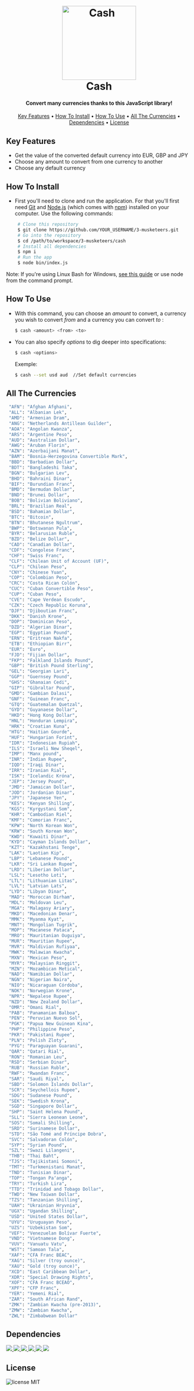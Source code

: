 <h1 align="center">
  <br>
  <img src="https://upload.wikimedia.org/wikipedia/commons/thumb/8/84/Money_Flat_Icon.svg/2000px-Money_Flat_Icon.svg.png" alt="Cash" width="200">
  <br>
  Cash
  <br>
</h1>

<h4 align="center">Convert many currencies thanks to this JavaScript library!</h4>

<p align="center">
  <a href="#key-features">Key Features</a> •
  <a href="#How-To-Install">How To Install</a> •
  <a href="#How-To-Use">How To Use</a> •
  <a href="#All The Currencies">All The Currencies</a> •
  <a href="#Dependencies">Dependencies</a> •
  <a href="#license">License</a>
</p>


## Key Features
* Get the value of the converted default currency into EUR, GBP and JPY
* Choose any amount to convert from one currency to another
* Choose any default currency


## How To Install
* First you'll need to clone and run the application.
 For that you'll first need [Git](https://git-scm.com) and [Node.js](https://nodejs.org/en/download/) (which comes with [npm](http://npmjs.com)) installed on your computer. Use the following commands:
  ```bash
   # Clone this repository
   $ git clone https://github.com/YOUR_USERNAME/3-musketeers.git
   # Go into the repository
   $ cd /path/to/workspace/3-musketeers/cash
   # Install all dependencies
   $ npm i
   # Run the app
   $ node bin/index.js
   ```
   
Note: If you're using Linux Bash for Windows, [see this guide](https://www.howtogeek.com/261575/how-to-run-graphical-linux-desktop-applications-from-windows-10s-bash-shell/) or use node from the command prompt.


## How To Use
* With this command, you can choose an *amount* to convert, a currency you wish to convert *from* and a currency you can convert *to* :
  ```bash
  $ cash <amount> <from> <to>
  ```
  
* You can also specify *options* to dig deeper into specifications:
   ```bash
   $ cash <options>
   ```
  Exemple:
   ```bash
   $ cash --set usd aud  //Set default currencies
   ```
   
## All The Currencies
 ```bash
  "AFN": "Afghan Afghani",
  "ALL": "Albanian Lek",
  "AMD": "Armenian Dram",
  "ANG": "Netherlands Antillean Guilder",
  "AOA": "Angolan Kwanza",
  "ARS": "Argentine Peso",
  "AUD": "Australian Dollar",
  "AWG": "Aruban Florin",
  "AZN": "Azerbaijani Manat",
  "BAM": "Bosnia-Herzegovina Convertible Mark",
  "BBD": "Barbadian Dollar",
  "BDT": "Bangladeshi Taka",
  "BGN": "Bulgarian Lev",
  "BHD": "Bahraini Dinar",
  "BIF": "Burundian Franc",
  "BMD": "Bermudan Dollar",
  "BND": "Brunei Dollar",
  "BOB": "Bolivian Boliviano",
  "BRL": "Brazilian Real",
  "BSD": "Bahamian Dollar",
  "BTC": "Bitcoin",
  "BTN": "Bhutanese Ngultrum",
  "BWP": "Botswanan Pula",
  "BYR": "Belarusian Ruble",
  "BZD": "Belize Dollar",
  "CAD": "Canadian Dollar",
  "CDF": "Congolese Franc",
  "CHF": "Swiss Franc",
  "CLF": "Chilean Unit of Account (UF)",
  "CLP": "Chilean Peso",
  "CNY": "Chinese Yuan",
  "COP": "Colombian Peso",
  "CRC": "Costa Rican Colón",
  "CUC": "Cuban Convertible Peso",
  "CUP": "Cuban Peso",
  "CVE": "Cape Verdean Escudo",
  "CZK": "Czech Republic Koruna",
  "DJF": "Djiboutian Franc",
  "DKK": "Danish Krone",
  "DOP": "Dominican Peso",
  "DZD": "Algerian Dinar",
  "EGP": "Egyptian Pound",
  "ERN": "Eritrean Nakfa",
  "ETB": "Ethiopian Birr",
  "EUR": "Euro",
  "FJD": "Fijian Dollar",
  "FKP": "Falkland Islands Pound",
  "GBP": "British Pound Sterling",
  "GEL": "Georgian Lari",
  "GGP": "Guernsey Pound",
  "GHS": "Ghanaian Cedi",
  "GIP": "Gibraltar Pound",
  "GMD": "Gambian Dalasi",
  "GNF": "Guinean Franc",
  "GTQ": "Guatemalan Quetzal",
  "GYD": "Guyanaese Dollar",
  "HKD": "Hong Kong Dollar",
  "HNL": "Honduran Lempira",
  "HRK": "Croatian Kuna",
  "HTG": "Haitian Gourde",
  "HUF": "Hungarian Forint",
  "IDR": "Indonesian Rupiah",
  "ILS": "Israeli New Sheqel",
  "IMP": "Manx pound",
  "INR": "Indian Rupee",
  "IQD": "Iraqi Dinar",
  "IRR": "Iranian Rial",
  "ISK": "Icelandic Króna",
  "JEP": "Jersey Pound",
  "JMD": "Jamaican Dollar",
  "JOD": "Jordanian Dinar",
  "JPY": "Japanese Yen",
  "KES": "Kenyan Shilling",
  "KGS": "Kyrgystani Som",
  "KHR": "Cambodian Riel",
  "KMF": "Comorian Franc",
  "KPW": "North Korean Won",
  "KRW": "South Korean Won",
  "KWD": "Kuwaiti Dinar",
  "KYD": "Cayman Islands Dollar",
  "KZT": "Kazakhstani Tenge",
  "LAK": "Laotian Kip",
  "LBP": "Lebanese Pound",
  "LKR": "Sri Lankan Rupee",
  "LRD": "Liberian Dollar",
  "LSL": "Lesotho Loti",
  "LTL": "Lithuanian Litas",
  "LVL": "Latvian Lats",
  "LYD": "Libyan Dinar",
  "MAD": "Moroccan Dirham",
  "MDL": "Moldovan Leu",
  "MGA": "Malagasy Ariary",
  "MKD": "Macedonian Denar",
  "MMK": "Myanma Kyat",
  "MNT": "Mongolian Tugrik",
  "MOP": "Macanese Pataca",
  "MRO": "Mauritanian Ouguiya",
  "MUR": "Mauritian Rupee",
  "MVR": "Maldivian Rufiyaa",
  "MWK": "Malawian Kwacha",
  "MXN": "Mexican Peso",
  "MYR": "Malaysian Ringgit",
  "MZN": "Mozambican Metical",
  "NAD": "Namibian Dollar",
  "NGN": "Nigerian Naira",
  "NIO": "Nicaraguan Córdoba",
  "NOK": "Norwegian Krone",
  "NPR": "Nepalese Rupee",
  "NZD": "New Zealand Dollar",
  "OMR": "Omani Rial",
  "PAB": "Panamanian Balboa",
  "PEN": "Peruvian Nuevo Sol",
  "PGK": "Papua New Guinean Kina",
  "PHP": "Philippine Peso",
  "PKR": "Pakistani Rupee",
  "PLN": "Polish Zloty",
  "PYG": "Paraguayan Guarani",
  "QAR": "Qatari Rial",
  "RON": "Romanian Leu",
  "RSD": "Serbian Dinar",
  "RUB": "Russian Ruble",
  "RWF": "Rwandan Franc",
  "SAR": "Saudi Riyal",
  "SBD": "Solomon Islands Dollar",
  "SCR": "Seychellois Rupee",
  "SDG": "Sudanese Pound",
  "SEK": "Swedish Krona",
  "SGD": "Singapore Dollar",
  "SHP": "Saint Helena Pound",
  "SLL": "Sierra Leonean Leone",
  "SOS": "Somali Shilling",
  "SRD": "Surinamese Dollar",
  "STD": "São Tomé and Príncipe Dobra",
  "SVC": "Salvadoran Colón",
  "SYP": "Syrian Pound",
  "SZL": "Swazi Lilangeni",
  "THB": "Thai Baht",
  "TJS": "Tajikistani Somoni",
  "TMT": "Turkmenistani Manat",
  "TND": "Tunisian Dinar",
  "TOP": "Tongan Paʻanga",
  "TRY": "Turkish Lira",
  "TTD": "Trinidad and Tobago Dollar",
  "TWD": "New Taiwan Dollar",
  "TZS": "Tanzanian Shilling",
  "UAH": "Ukrainian Hryvnia",
  "UGX": "Ugandan Shilling",
  "USD": "United States Dollar",
  "UYU": "Uruguayan Peso",
  "UZS": "Uzbekistan Som",
  "VEF": "Venezuelan Bolívar Fuerte",
  "VND": "Vietnamese Dong",
  "VUV": "Vanuatu Vatu",
  "WST": "Samoan Tala",
  "XAF": "CFA Franc BEAC",
  "XAG": "Silver (troy ounce)",
  "XAU": "Gold (troy ounce)",
  "XCD": "East Caribbean Dollar",
  "XDR": "Special Drawing Rights",
  "XOF": "CFA Franc BCEAO",
  "XPF": "CFP Franc",
  "YER": "Yemeni Rial",
  "ZAR": "South African Rand",
  "ZMK": "Zambian Kwacha (pre-2013)",
  "ZMW": "Zambian Kwacha",
  "ZWL": "Zimbabwean Dollar"
  ```
## Dependencies
<a href="https://www.npmjs.com/package/ora">
    <img src="https://img.shields.io/badge/Ora-3.0.0-0E0DFF.svg">
</a>
<a href="https://www.npmjs.com/package/money">
    <img src="https://img.shields.io/badge/Money-0.2.0-880DFF.svg">
</a>
<a href="https://www.npmjs.com/package/meow">
    <img src="https://img.shields.io/badge/Meow-5.0.0-B80CE8.svg">
</a>
<a href="https://www.npmjs.com/package/got">
    <img src="https://img.shields.io/badge/Got-9.4.0-FF00E6.svg">
</a>
<a href="https://www.npmjs.com/package/conf">
    <img src="https://img.shields.io/badge/Conf-2.1.0-E80C64.svg">
</a>
<a href="https://www.npmjs.com/package/chalk">
    <img src="https://img.shields.io/badge/Chalk-2.4.1-FF140D.svg">
</a>

## License
![license MIT](https://img.shields.io/npm/l/cash.svg?style=flat)